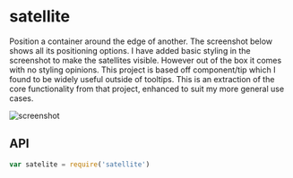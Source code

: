 # satellite

Position a container around the edge of another. The screenshot below shows all its positioning options. I have added basic styling in the screenshot to make the satellites visible. However out of the box it comes with no styling opinions. This project is based off component/tip which I found to be widely useful outside of tooltips. This is an extraction of the core functionality from that project, enhanced to suit my more general use cases.

![screenshot](https://raw.github.com/jkroso/satellite/master/Screenshot.png)

## API

```javascript
var satelite = require('satellite')
```
